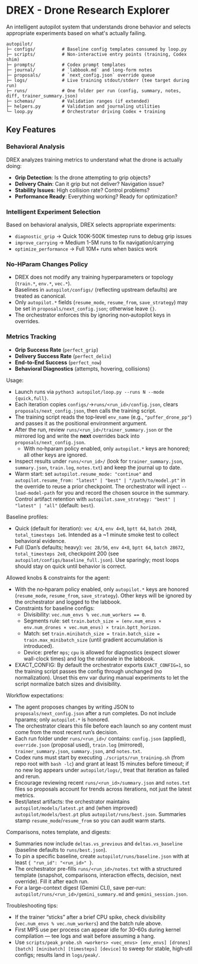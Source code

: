 # DREX - Drone Research Explorer

An intelligent autopilot system that understands drone behavior and selects appropriate experiments based on what's actually failing.

```
autopilot/
├─ configs/          # Baseline config templates consumed by loop.py
├─ scripts/          # Non-interactive entry points (training, Codex shim)
├─ prompts/          # Codex prompt templates
├─ journal/          # `labbook.md` and long-form notes
├─ proposals/        # `next_config.json` override queue
├─ logs/             # Live training stdout/stderr (tee target during run)
├─ runs/             # One folder per run (config, summary, notes, diff, trainer_summary.json)
├─ schemas/          # Validation ranges (if extended)
├─ helpers.py        # Validation and journaling utilities
└─ loop.py           # Orchestrator driving Codex + training
```

## Key Features

### Behavioral Analysis
DREX analyzes training metrics to understand what the drone is actually doing:
- **Grip Detection**: Is the drone attempting to grip objects?
- **Delivery Chain**: Can it grip but not deliver? Navigation issue?
- **Stability Issues**: High collision rate? Control problems?
- **Performance Ready**: Everything working? Ready for optimization?

### Intelligent Experiment Selection
Based on behavioral analysis, DREX selects appropriate experiments:
- `diagnostic_grip` → Quick 100K-500K timestep runs to debug grip issues
- `improve_carrying` → Medium 1-5M runs to fix navigation/carrying
- `optimize_performance` → Full 10M+ runs when basics work

### No‑HParam Changes Policy
- DREX does not modify any training hyperparameters or topology (`train.*`, `env.*`, `vec.*`).
- Baselines in `autopilot/configs/` (reflecting upstream defaults) are treated as canonical.
- Only `autopilot.*` fields (`resume_mode`, `resume_from`, `save_strategy`) may be set in `proposals/next_config.json`; otherwise leave `{}`.
- The orchestrator enforces this by ignoring non‑autopilot keys in overrides.

### Metrics Tracking
- **Grip Success Rate** (`perfect_grip`)
- **Delivery Success Rate** (`perfect_deliv`)
- **End-to-End Success** (`perfect_now`)
- **Behavioral Diagnostics** (attempts, hovering, collisions)

Usage:
- Launch runs via `python3 autopilot/loop.py --runs N --mode {quick,full}`.
- Each iteration copies `configs/`->`runs/<run_id>/config.json`, clears `proposals/next_config.json`, then calls the training script.
- The training script reads the top‑level `env_name` (e.g., `"puffer_drone_pp"`) and passes it as the positional environment argument.
- After the run, review `runs/<run_id>/trainer_summary.json` or the mirrored log and write the **next** overrides back into `proposals/next_config.json`.
  - With no‑hparam policy enabled, only `autopilot.*` keys are honored; all other keys are ignored.
- Inspect results under `runs/<run_id>/` (look for `trainer_summary.json`, `summary.json`, `train.log`, `notes.txt`) and keep the journal up to date.
 - Warm start: set `autopilot.resume_mode: "continue"` and `autopilot.resume_from: "latest" | "best" | "/path/to/model.pt"` in the override to reuse a prior checkpoint. The orchestrator will inject `--load-model-path` for you and record the chosen source in the summary. Control artifact retention with `autopilot.save_strategy: "best" | "latest" | "all"` (default: `best`).

Baseline profiles:
- Quick (default for iteration): `vec 4/4`, `env 4×8`, `bptt 64`, `batch 2048`, `total_timesteps 1e6`. Intended as a ~1 minute smoke test to collect behavioral evidence.
- Full (Dan’s defaults; heavy): `vec 28/56`, `env 4×8`, `bptt 64`, `batch 28672`, `total_timesteps 2e8`, checkpoint 200 (see `autopilot/configs/baseline_full.json`). Use sparingly; most loops should stay on quick until behavior is correct.

Allowed knobs & constraints for the agent:
- With the no‑hparam policy enabled, only `autopilot.*` keys are honored (`resume_mode`, `resume_from`, `save_strategy`). Other keys will be ignored by the orchestrator and logged to the labbook.
- Constraints for baseline configs:
  - Divisibility: `vec.num_envs % vec.num_workers == 0`.
  - Segments rule: set `train.batch_size = (env.num_envs × env.num_drones × vec.num_envs) × train.bptt_horizon`.
  - Match: set `train.minibatch_size = train.batch_size = train.max_minibatch_size` (until gradient accumulation is introduced).
  - Device: prefer `mps`; `cpu` is allowed for diagnostics (expect slower wall-clock times) and log the rationale in the labbook.
 - EXACT_CONFIG: By default the orchestrator exports `EXACT_CONFIG=1`, so the training script passes the config through unchanged (no normalization). Unset this env var during manual experiments to let the script normalize batch sizes and divisibility.

Workflow expectations:
- The agent proposes changes by writing JSON to `proposals/next_config.json` after a run completes. Do not include hparams; only `autopilot.*` is honored.
- The orchestrator clears this file before each launch so any content must come from the most recent run’s decision.
- Each run folder under `runs/<run_id>/` contains: `config.json` (applied), `override.json` (proposal used), `train.log` (mirrored), `trainer_summary.json`, `summary.json`, and `notes.txt`.
- Codex runs must start by executing `./scripts/run_training.sh` (from repo root with `bash -lc`) and grant at least 15 minutes before timeout; if no new log appears under `autopilot/logs/`, treat that iteration as failed and rerun.
- Encourage reviewing recent `runs/<run_id>/summary.json` and `notes.txt` files so proposals account for trends across iterations, not just the latest metrics.
- Best/latest artifacts: the orchestrator maintains `autopilot/models/latest.pt` and (when improved) `autopilot/models/best.pt` plus `autopilot/runs/best.json`. Summaries stamp `resume_mode`/`resume_from` so you can audit warm starts.

Comparisons, notes template, and digests:
- Summaries now include `deltas.vs_previous` and `deltas.vs_baseline` (baseline defaults to `runs/best.json`).
- To pin a specific baseline, create `autopilot/runs/baseline.json` with at least `{ "run_id": "<run_id>" }`.
- The orchestrator pre-fills `runs/<run_id>/notes.txt` with a structured template (snapshot, comparisons, interaction effects, decision, next override). Fill it after each run.
 - For a large-context digest (Gemini CLI), save per-run: `autopilot/runs/<run_id>/gemini_summary.md` and `gemini_session.json`.

Troubleshooting tips:
- If the trainer “sticks” after a brief CPU spike, check divisibility (`vec.num_envs % vec.num_workers`) and the batch rule above.
- First MPS use per process can appear idle for 30–60s during kernel compilation — tee logs and wait before assuming a hang.
- Use `scripts/peak_probe.sh <workers> <vec_envs> [env_envs] [drones] [batch] [minibatch] [timesteps] [device]` to sweep for stable, high‑util configs; results land in `logs/peak/`.
